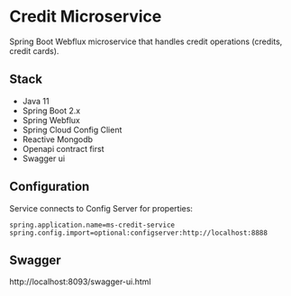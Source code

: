 # Credit Microservice

Spring Boot Webflux microservice that handles credit operations (credits, credit cards).

## Stack
- Java 11
- Spring Boot 2.x
- Spring Webflux
- Spring Cloud Config Client
- Reactive Mongodb
- Openapi contract first
- Swagger ui

## Configuration
Service connects to Config Server for properties:
```properties
spring.application.name=ms-credit-service
spring.config.import=optional:configserver:http://localhost:8888
```

## Swagger
http://localhost:8093/swagger-ui.html
